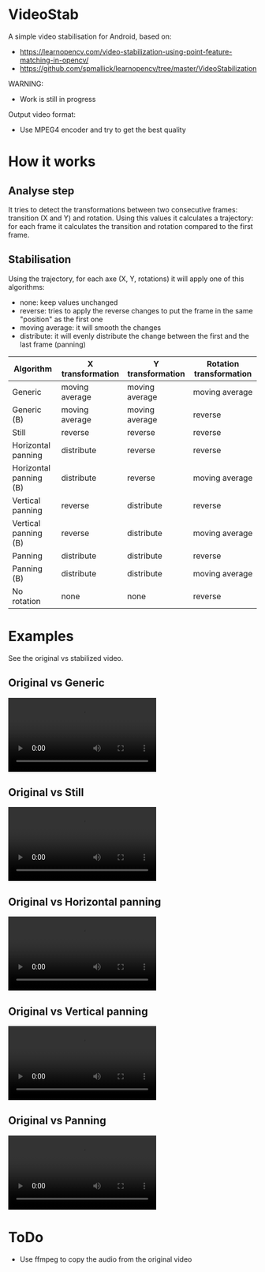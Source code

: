 # VideoStab

A simple video stabilisation for Android, based on:
* https://learnopencv.com/video-stabilization-using-point-feature-matching-in-opencv/
* https://github.com/spmallick/learnopencv/tree/master/VideoStabilization

WARNING:
* Work is still in progress

Output video format:
* Use MPEG4 encoder and try to get the best quality

# How it works

## Analyse step

It tries to detect the transformations between two consecutive frames: transition (X and Y) and rotation.
Using this values it calculates a trajectory: for each frame it calculates the transition and rotation compared to the first frame.

## Stabilisation

Using the trajectory, for each axe (X, Y, rotations) it will apply one of this algorithms:
* none: keep values unchanged
* reverse: tries to apply the reverse changes to put the frame in the same "position" as the first one
* moving average: it will smooth the changes
* distribute: it will evenly distribute the change between the first and the last frame (panning)

Algorithm | X transformation | Y transformation | Rotation transformation
-- | -- | -- | --
Generic | moving average | moving average | moving average
Generic (B) | moving average | moving average | reverse
Still | reverse | reverse | reverse
Horizontal panning | distribute | reverse | reverse
Horizontal panning (B) | distribute | reverse | moving average
Vertical panning | reverse | distribute | reverse
Vertical panning (B) | reverse | distribute | moving average
Panning | distribute | distribute | reverse
Panning (B) | distribute | distribute | moving average
No rotation | none | none | reverse

# Examples

See the original vs stabilized video.

## Original vs Generic
<video src="sample/original-vs-generic-small.mp4" controls="controls"></video>

## Original vs Still
<video src="sample/original-vs-still-small.mp4" controls="controls"></video>

## Original vs Horizontal panning
<video src="sample/original-vs-h-pan-small.mp4" controls="controls"></video>

## Original vs Vertical panning
<video src="sample/original-vs-v-pan-small.mp4" controls="controls"></video>

## Original vs Panning
<video src="sample/original-vs-pan-small.mp4" controls="controls"></video>

# ToDo

* Use ffmpeg to copy the audio from the original video